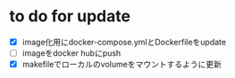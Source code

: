 # to do for update
* [x] image化用にdocker-compose.ymlとDockerfileをupdate
* [ ] imageをdocker hubにpush
* [x] makefileでローカルのvolumeをマウントするように更新
